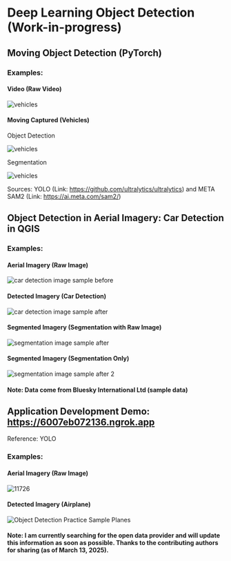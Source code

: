 # Deep Learning Object Detection (Work-in-progress)


## Moving Object Detection (PyTorch)

### Examples:

#### Video (Raw Video)
![vehicles](https://github.com/WooserkPark/Deep-Learning-Object-Detection/blob/main/02_image/vehicles.gif)

#### Moving Captured (Vehicles)

Object Detection

![vehicles](https://github.com/WooserkPark/Deep-Learning-Object-Detection/blob/main/03_outcome/vehicles-detection.gif)

Segmentation

![vehicles](https://github.com/WooserkPark/Deep-Learning-Object-Detection/blob/main/03_outcome/vehicles-segmentation.gif)

Sources: YOLO (Link: https://github.com/ultralytics/ultralytics) and META SAM2 (Link: https://ai.meta.com/sam2/)

## Object Detection in Aerial Imagery: Car Detection in QGIS

### Examples:

#### Aerial Imagery (Raw Image)
![car detection image sample before](https://github.com/user-attachments/assets/00fa1404-e371-4733-9014-c54e6d3267d4)

#### Detected Imagery (Car Detection)
![car detection image sample after](https://github.com/user-attachments/assets/3e25f7b5-f95f-4d18-8995-da52871e0627)

#### Segmented Imagery (Segmentation with Raw Image)
![segmentation image sample after](https://github.com/user-attachments/assets/25a4afcc-7752-449a-82ce-e9bba0e22845)

#### Segmented Imagery (Segmentation Only)
![segmentation image sample after 2](https://github.com/user-attachments/assets/ee62870a-3327-43c3-91d6-bba8bd00fbf3)

#### Note: Data come from Bluesky International Ltd (sample data)

## Application Development Demo: https://6007eb072136.ngrok.app
Reference: YOLO

### Examples:

#### Aerial Imagery (Raw Image)
![11726](https://github.com/user-attachments/assets/c1a94769-4ecb-4c8a-9026-820ea02fa87b)

#### Detected Imagery (Airplane)
![Object Detection Practice Sample Planes](https://github.com/user-attachments/assets/ef29585c-3c2d-4cd5-818a-ea11ec358a61)

#### Note: I am currently searching for the open data provider and will update this information as soon as possible. Thanks to the contributing authors for sharing (as of March 13, 2025).
